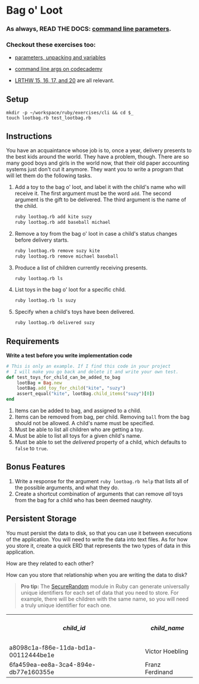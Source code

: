 # Bag o' Loot

### As always, READ THE DOCS: [command line parameters](http://ruby-doc.org/core-2.4.2/ARGF.html).

### Checkout these exercises too:
* [parameters, unpacking and variables](https://learnrubythehardway.org/book/ex13.html)

* [command line args on codecademy](https://www.codecademy.com/articles/ruby-command-line-argv)

* [LRTHW 15, 16, 17, and 20](https://learnrubythehardway.org/book/) are all relevant.
## Setup

```
mkdir -p ~/workspace/ruby/exercises/cli && cd $_
touch lootbag.rb test_lootbag.rb
```

## Instructions

You have an acquaintance whose job is to, once a year, delivery presents to the best kids around the world. They have a problem, though. There are so many good boys and girls in the world now, that their old paper accounting systems just don't cut it anymore. They want you to write a program that will let them do the following tasks.

1. Add a toy to the bag o' loot, and label it with the child's name who will receive it. The first argument must be the word `add`. The second argument is the gift to be delivered. The third argument is the name of the child.

    ```bash
    ruby lootbag.rb add kite suzy
    ruby lootbag.rb add baseball michael
    ```

1. Remove a toy from the bag o' loot in case a child's status changes before delivery starts.

    ```bash
    ruby lootbag.rb remove suzy kite
    ruby lootbag.rb remove michael baseball
    ```

1. Produce a list of children currently receiving presents.

    ```bash
    ruby lootbag.rb ls
    ```

1. List toys in the bag o' loot for a specific child.

    ```bash
    ruby lootbag.rb ls suzy
    ```

1. Specify when a child's toys have been delivered.

    ```bash
    ruby lootbag.rb delivered suzy
    ```


## Requirements

**Write a test before you write implementation code**

```ruby
# This is only an example. If I find this code in your project
#  I will make you go back and delete it and write your own test.
def test_toys_for_child_can_be_added_to_bag
    lootBag = Bag.new
    lootBag.add_toy_for_child("kite", "suzy")
    assert_equal("kite", lootBag.child_items("suzy")[0])
end
```

1. Items can be added to bag, and assigned to a child.
1. Items can be removed from bag, per child. Removing `ball` from the bag should not be allowed. A child's name must be specified.
1. Must be able to list all children who are getting a toy.
1. Must be able to list all toys for a given child's name.
1. Must be able to set the *delivered* property of a child, which defaults to `false` to `true`.

## Bonus Features

1. Write a response for the argument `ruby lootbag.rb help` that lists all of the possible arguments, and what they do.
1. Create a shortcut combination of arguments that can remove *all* toys from the bag for a child who has been deemed naughty.

## Persistent Storage

You must persist the data to disk, so that you can use it between executions of the application. You will need to write the data into text files. As for how you store it, create a quick ERD that represents the two types of data in this application.

How are they related to each other?

How can you store that relationship when you are writing the data to disk?

> **Pro tip:** The [SecureRandom](https://ruby-doc.org/stdlib-2.4.0/libdoc/securerandom/rdoc/SecureRandom.html) module in Ruby can generate universally unique identifiers for each set of data that you need to store. For example, there will be children with the same name, so you will need a truly unique identifier for each one.

<table>
<tr>
    <th><h5>child_id</h5></th>
    <th><h5>child_name</h5></th>
</tr>
<tr>
  <td>
  a8098c1a-f86e-11da-bd1a-00112444be1e
  </td>
  <td>
  Victor Hoebling
  </td>
</tr>
<tr>
  <td>
  6fa459ea-ee8a-3ca4-894e-db77e160355e
  </td>
  <td>
  Franz Ferdinand
  </td>
</tr>

</table>
